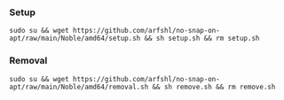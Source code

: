 ### Setup
    sudo su && wget https://github.com/arfshl/no-snap-on-apt/raw/main/Noble/amd64/setup.sh && sh setup.sh && rm setup.sh
### Removal
    sudo su && wget https://github.com/arfshl/no-snap-on-apt/raw/main/Noble/amd64/removal.sh && sh remove.sh && rm remove.sh 
